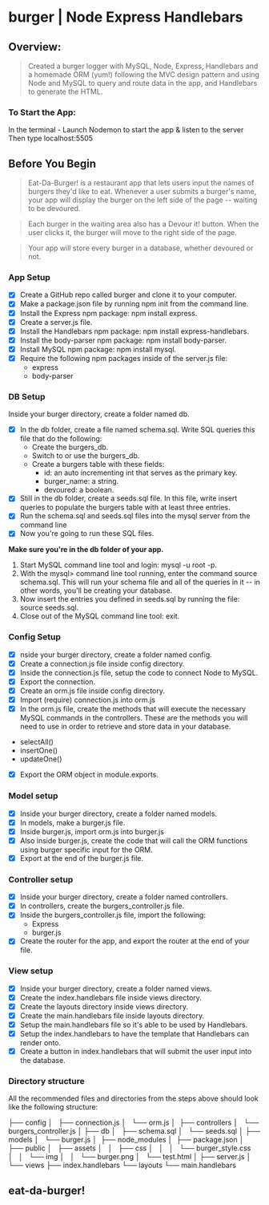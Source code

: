 # burger | Node Express Handlebars

## Overview:
> Created a burger logger with MySQL, Node, Express, Handlebars and a homemade ORM (yum!) following the MVC design pattern and using Node and MySQL to query and route data in the app, and Handlebars to generate the HTML.

### To Start the App:
In the terminal - Launch Nodemon to start the app & listen to the server
Then type localhost:5505

## Before You Begin
> Eat-Da-Burger! is a restaurant app that lets users input the names of burgers they'd like to eat.
Whenever a user submits a burger's name, your app will display the burger on the left side of the page -- waiting to be devoured.

> Each burger in the waiting area also has a Devour it! button. When the user clicks it, the burger will move to the right side of the page. 

> Your app will store every burger in a database, whether devoured or not.

### App Setup
- [x] Create a GitHub repo called burger and clone it to your computer.
- [x] Make a package.json file by running npm init from the command line.
- [x] Install the Express npm package: npm install express.
- [x] Create a server.js file.
- [x] Install the Handlebars npm package: npm install express-handlebars.
- [x] Install the body-parser npm package: npm install body-parser.
- [x] Install MySQL npm package: npm install mysql.
- [x] Require the following npm packages inside of the server.js file:
    * express
    * body-parser

### DB Setup
Inside your burger directory, create a folder named db.
- [x] In the db folder, create a file named schema.sql. Write SQL queries this file that do the following:
    * Create the burgers_db.
    * Switch to or use the burgers_db.
    * Create a burgers table with these fields:
        * id: an auto incrementing int that serves as the primary key.
        * burger_name: a string.
        * devoured: a boolean.
- [x] Still in the db folder, create a seeds.sql file. In this file, write insert queries to populate the burgers table with at least three entries.
- [x] Run the schema.sql and seeds.sql files into the mysql server from the command line
- [x] Now you're going to run these SQL files.

**Make sure you're in the db folder of your app.**
1. Start MySQL command line tool and login: mysql -u root -p.
2. With the mysql> command line tool running, enter the command source schema.sql. This will run your schema file and all of the queries in it -- in other words, you'll be creating your database.
3. Now insert the entries you defined in seeds.sql by running the file: source seeds.sql.
4. Close out of the MySQL command line tool: exit.

### Config Setup
- [x] nside your burger directory, create a folder named config.
- [x] Create a connection.js file inside config directory.
- [x] Inside the connection.js file, setup the code to connect Node to MySQL.
- [x] Export the connection.
- [x] Create an orm.js file inside config directory.
- [x] Import (require) connection.js into orm.js
- [x] In the orm.js file, create the methods that will execute the necessary MySQL commands in the controllers. These are the methods you will need to use in order to retrieve and store data in your database.
* selectAll()
* insertOne()
* updateOne()
- [x] Export the ORM object in module.exports.

### Model setup
- [x] Inside your burger directory, create a folder named models.
- [x] In models, make a burger.js file.
- [x] Inside burger.js, import orm.js into burger.js
- [x] Also inside burger.js, create the code that will call the ORM functions using burger specific input for the ORM.
- [x] Export at the end of the burger.js file.

### Controller setup
- [x] Inside your burger directory, create a folder named controllers.
- [x] In controllers, create the burgers_controller.js file.
- [x] Inside the burgers_controller.js file, import the following:
    * Express
    * burger.js
- [x] Create the router for the app, and export the router at the end of your file.

### View setup
- [x] Inside your burger directory, create a folder named views.
- [x] Create the index.handlebars file inside views directory.
- [x] Create the layouts directory inside views directory.
- [x] Create the main.handlebars file inside layouts directory.
- [x] Setup the main.handlebars file so it's able to be used by Handlebars.
- [x] Setup the index.handlebars to have the template that Handlebars can render onto.
- [x] Create a button in index.handlebars that will submit the user input into the database.

### Directory structure
All the recommended files and directories from the steps above should look like the following structure:

├── config
│   ├── connection.js
│   └── orm.js
│ 
├── controllers
│   └── burgers_controller.js
│
├── db
│   ├── schema.sql
│   └── seeds.sql
│
├── models
│   └── burger.js
│ 
├── node_modules
│ 
├── package.json
│
├── public
│   ├── assets
│   │   ├── css
│   │   │   └── burger_style.css
│   │   └── img
│   │       └── burger.png
│   └── test.html
│
├── server.js
│
└── views
    ├── index.handlebars
    └── layouts
        └── main.handlebars

## eat-da-burger!